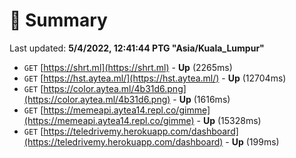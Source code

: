 # 📖 Summary
Last updated: **5/4/2022, 12:41:44 PTG "Asia/Kuala_Lumpur"**

- `GET` [https://shrt.ml](https://shrt.ml) - **Up** (2265ms)
- `GET` [https://hst.aytea.ml/](https://hst.aytea.ml/) - **Up** (12704ms)
- `GET` [https://color.aytea.ml/4b31d6.png](https://color.aytea.ml/4b31d6.png) - **Up** (1616ms)
- `GET` [https://memeapi.aytea14.repl.co/gimme](https://memeapi.aytea14.repl.co/gimme) - **Up** (15328ms)
- `GET` [https://teledrivemy.herokuapp.com/dashboard](https://teledrivemy.herokuapp.com/dashboard) - **Up** (199ms)
